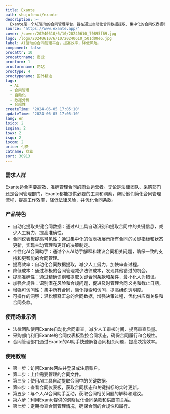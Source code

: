 ```yaml
---
title: Exante
path: shujufenxi/exante
description: >-
  Exante是一个AI驱动的合同管理平台，旨在通过自动化合同数据提取、集中化的合同仪表板和个性化的AI合同助手，简化合同管理流程，提供可操作的洞察，并实现无需复杂实施即可使用的解决方案。它为忙碌的商业运营者提供了一种现代化的合同管理方法，帮助他们提高效率，降低风险，并发现有价值的洞察。
source: 'https://www.exante.app/'
cover: /cover/20240610/6/10/20240610_70895f69.jpg
logo: /logo/20240610/6/10/20240610_501d00e6.jpg
label: AI驱动的合同管理平台，提高效率，降低风险。
component: false
procattr: 10
procattrname: 商业
procform: 1
procformname: 网站
proctype: 4
proctypename: 国外精选
tags:
  - AI
  - 合同管理
  - 自动化
  - 数据分析
  - 合规性
createTime: '2024-06-05 17:05:10'
updateTime: '2024-06-05 17:05:10'
lang: en
isicp: 2
isqian: 2
iswx: 2
isqq: 2
iscom: 2
price: 付费
catname: 商业
sort: 30913
---
```




### 需求人群
Exante适合需要高效、准确管理合同的商业运营者。无论是法律团队、采购部门还是合同管理部门，Exante都能提供必要的工具和洞察，帮助他们简化合同管理流程，提高工作效率，降低法律风险，并优化合同条款。

### 产品特色
* 自动化提取关键合同数据：通过AI工具自动识别和提取合同中的关键信息，减少人工努力，提高准确性。
* 合同仪表板提高可见性：通过集中化的仪表板展示所有合同的关键指标和状态更新，实现主动管理和更好的决策制定。
* 个性化AI合同助手：通过个人AI助手解释和建议合同相关问题，确保一致的支持和更智能的合同管理。
* 提高效率：自动化合同数据提取，减少人工努力，加快审查过程。
* 降低成本：通过积极的合同管理减少法律成本，发现其他错过的机会。
* 提高准确性：通过精确识别和提取关键合同条款和条件，最小化人为错误。
* 加强合规性：识别潜在风险和合规问题，促进及时管理合同义务和截止日期。
* 增强可访问性：集中所有合同，简化搜索和访问，提高组织透明度。
* 可操作的洞察：轻松解释汇总的合同数据，增强决策过程，优化供应商关系和合同条款。

### 使用场景示例
* 法律团队使用Exante自动化合同审查，减少人工审核时间，提高审查质量。
* 采购部门利用Exante的合同仪表板监控合同状态，确保合同履行和合规性。
* 合同管理部门通过Exante的AI助手快速解答合同相关问题，提高决策效率。

### 使用教程
* 第一步：访问Exante网站并登录或注册账户。
* 第二步：上传需要管理的合同文件。
* 第三步：使用AI工具自动提取合同中的关键数据。
* 第四步：查看合同仪表板，获取合同状态和关键指标的实时更新。
* 第五步：与个人AI合同助手互动，获取合同相关问题的解释和建议。
* 第六步：利用Exante提供的洞察优化合同条款和供应商关系。
* 第七步：定期检查合同管理情况，确保合同的合规性和履行。

  

